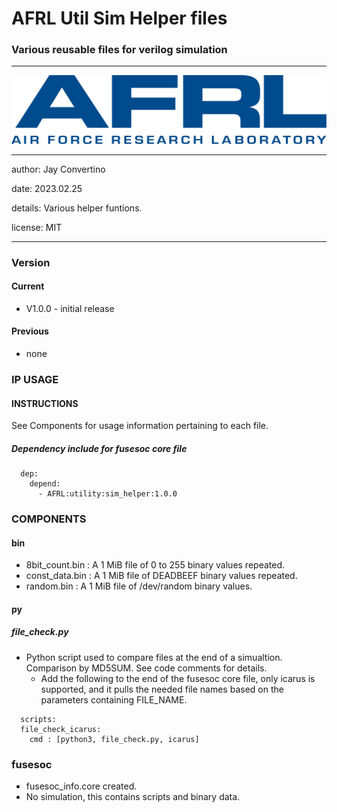 # AFRL Util Sim Helper files
### Various reusable files for verilog simulation
---

![image](img/AFRL.png)

---

   author: Jay Convertino   
   
   date: 2023.02.25  
   
   details: Various helper funtions.   
   
   license: MIT   
   
---

### Version
#### Current
  - V1.0.0 - initial release

#### Previous
  - none

### IP USAGE
#### INSTRUCTIONS
See Components for usage information pertaining to each file.

##### Dependency include for fusesoc core file
``` 
  dep:
    depend:
      - AFRL:utility:sim_helper:1.0.0
```

### COMPONENTS
#### bin

* 8bit_count.bin : A 1 MiB file of 0 to 255 binary values repeated.
* const_data.bin : A 1 MiB file of DEADBEEF binary values repeated.
* random.bin : A 1 MiB file of /dev/random binary values.

#### py

##### file_check.py
* Python script used to compare files at the end of a simualtion. Comparison by MD5SUM. See code comments for details.
  * Add the following to the end of the fusesoc core file, only icarus is supported, and it pulls the needed file names based on the parameters containing FILE_NAME.

```
  scripts:
  file_check_icarus:
    cmd : [python3, file_check.py, icarus]
```
  
### fusesoc

* fusesoc_info.core created.
* No simulation, this contains scripts and binary data.
